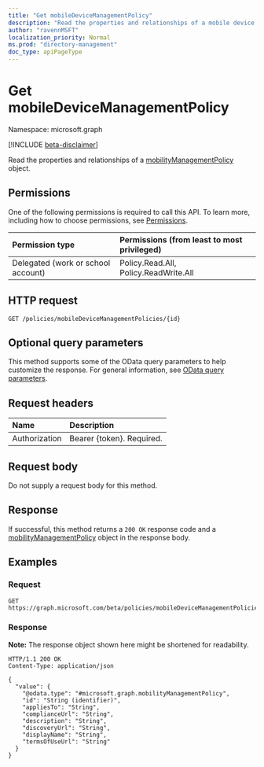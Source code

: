 ```yaml
---
title: "Get mobileDeviceManagementPolicy"
description: "Read the properties and relationships of a mobile device management policy object."
author: "ravennMSFT"
localization_priority: Normal
ms.prod: "directory-management"
doc_type: apiPageType
---
```


# Get mobileDeviceManagementPolicy

Namespace: microsoft.graph

[!INCLUDE [beta-disclaimer](../../includes/beta-disclaimer.md)]

Read the properties and relationships of a [mobilityManagementPolicy](../resources/mobilitymanagementpolicy.md) object.

## Permissions

One of the following permissions is required to call this API. To learn more, including how to choose permissions, see [Permissions](/graph/permissions-reference).

|Permission type|Permissions (from least to most privileged)|
|:---|:---|
|Delegated (work or school account)|Policy.Read.All, Policy.ReadWrite.All|

## HTTP request

``` http
GET /policies/mobileDeviceManagementPolicies/{id}
```

## Optional query parameters

This method supports some of the OData query parameters to help customize the response. For general information, see [OData query parameters](/graph/query-parameters).

## Request headers

|Name|Description|
|:---|:---|
|Authorization|Bearer {token}. Required.|

## Request body

Do not supply a request body for this method.

## Response

If successful, this method returns a `200 OK` response code and a [mobilityManagementPolicy](../resources/mobilitymanagementpolicy.md) object in the response body.

## Examples

### Request

``` http
GET https://graph.microsoft.com/beta/policies/mobileDeviceManagementPolicies/{id}
```

### Response

**Note:** The response object shown here might be shortened for readability.
<!-- {
  "blockType": "response",
  "truncated": true,
  "@odata.type": "Microsoft.AAD.MobilityService.mobilityManagementPolicy"
}
-->

``` http
HTTP/1.1 200 OK
Content-Type: application/json

{
  "value": {
    "@odata.type": "#microsoft.graph.mobilityManagementPolicy",
    "id": "String (identifier)",
    "appliesTo": "String",
    "complianceUrl": "String",
    "description": "String",
    "discoveryUrl": "String",
    "displayName": "String",
    "termsOfUseUrl": "String"
  }
}
```
